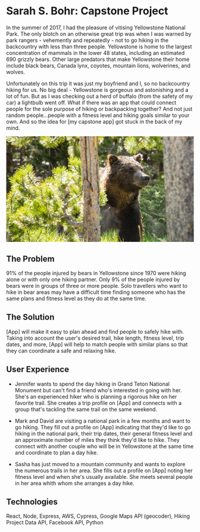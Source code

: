 # Sarah S. Bohr: Capstone Project

In the summer of 2017, I had the pleasure of vitising Yellowstone National Park. The only blotch on an otherwise great trip was when I was warned by park rangers - vehemently and repeatedly - not to go hiking in the backcountry with less than three people. Yellowstone is home to the largest concentration of mammals in the lower 48 states, including an estimated 690 grizzly bears. Other large predators that make Yellowstone their home include black bears, Canada lynx, coyotes, mountain lions, wolverines, and wolves.

Unfortunately on this trip it was just my boyfriend and I, so no backcountry hiking for us. No big deal - Yellowstone is gorgeous and astonishing and a lot of fun. But as I was checking out a herd of buffalo (from the safety of my car) a lightbulb went off. What if there was an app that could connect people for the sole purpose of hiking or backpacking together? And not just random people...people with a fitness level and hiking goals similar to your own. And so the idea for [my capstone app] got stuck in the back of my mind.

![alt text](bear.jpg "Grizzly bear")

## The Problem

91% of the people injured by bears in Yellowstone since 1970 were hiking alone or with only one hiking partner. Only 9% of the people injured by bears were in groups of three or more people. Solo travellers who want to hike in bear areas may have a difficult time finding someone who has the same plans and fitness level as they do at the same time.

## The Solution

[App] will make it easy to plan ahead and find people to safely hike with. Taking into account the user\'s desired trail, hike length, fitness level, trip dates, and more, [App] will help to match people with similar plans so that they can coordinate a safe and relaxing hike.

## User Experience

- Jennifer wants to spend the day hiking in Grand Teton National Monument but can\'t find a friend who\'s interested in going with her. She\'s an experienced hiker who is planning a rigorous hike on her favorite trail. She creates a trip profile on [App] and connects with a group that\'s tackling the same trail on the same weekend.

- Mark and David are visiting a national park in a few months and want to go hiking. They fill out a profile on [App] indicating that they'd like to go hiking in the national park, their trip dates, their general fitness level and an approximate number of miles they think they'd like to hike. They connect with another couple who will be in Yellowstone at the same time and coordinate to plan a day hike.

- Sasha has just moved to a mountain community and wants to explore the numerous trails in her area. She fills out a profile on [App] noting her fitness level and when she's usually available. She meets several people in her area whith whom she arranges a day hike.

## Technologies

React, Node, Express, AWS, Cypress, Google Maps API (geocoder), Hiking Project Data API, Facebook API, Python